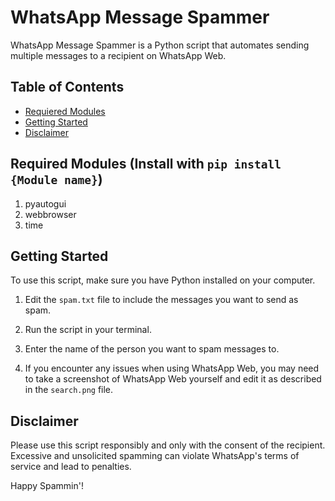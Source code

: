 # WhatsApp Message Spammer

WhatsApp Message Spammer is a Python script that automates sending multiple messages to a recipient on WhatsApp Web.

## Table of Contents
- [Requiered Modules](#Required-Modules)
- [Getting Started](#getting-started)
- [Disclaimer](#Disclaimer)
  
## Required Modules (Install with `pip install {Module name}`)

1. pyautogui
2. webbrowser
3. time

## Getting Started

To use this script, make sure you have Python installed on your computer.

1. Edit the `spam.txt` file to include the messages you want to send as spam.

2. Run the script in your terminal.

3. Enter the name of the person you want to spam messages to.

4. If you encounter any issues when using WhatsApp Web, you may need to take a screenshot of WhatsApp Web yourself and edit it as described in the `search.png` file.

## Disclaimer

Please use this script responsibly and only with the consent of the recipient. Excessive and unsolicited spamming can violate WhatsApp's terms of service and lead to penalties.

Happy Spammin'!
